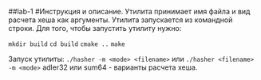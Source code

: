 ##lab-1
#Инструкция и описание.
Утилита принимает имя файла и вид расчета хеша как аргументы. Утилита запускается из командной строки.
Для того, чтобы запустить утилиту нужно:

`mkdir build`
`cd build`
`cmake ..`
`make`

Запуск утилиты:
`./hasher -m <mode> <filename>` или `./hasher <filename> -m <mode>`
<mode> adler32 или sum64 - варианты расчета хеша.